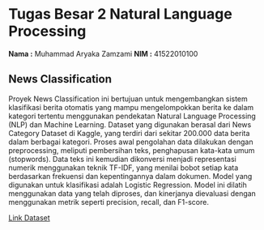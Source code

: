 # Tugas Besar 2 Natural Language Processing

**Nama  :** Muhammad Aryaka Zamzami
**NIM   :** 41522010100

## News Classification
Proyek News Classification ini bertujuan untuk mengembangkan sistem klasifikasi berita otomatis yang mampu mengelompokkan berita ke dalam kategori tertentu menggunakan pendekatan Natural Language Processing (NLP) dan Machine Learning.
Dataset yang digunakan berasal dari News Category Dataset di Kaggle, yang terdiri dari sekitar 200.000 data berita dalam berbagai kategori. Proses awal pengolahan data dilakukan dengan preprocessing, meliputi pembersihan teks, penghapusan kata-kata umum (stopwords). Data teks ini kemudian dikonversi menjadi representasi numerik menggunakan teknik TF-IDF, yang menilai bobot setiap kata berdasarkan frekuensi dan kepentingannya dalam dokumen.
Model yang digunakan untuk klasifikasi adalah Logistic Regression. Model ini dilatih menggunakan data yang telah diproses, dan kinerjanya dievaluasi dengan menggunakan metrik seperti precision, recall, dan F1-score. 

[Link Dataset](https://www.kaggle.com/datasets/rmisra/news-category-dataset)